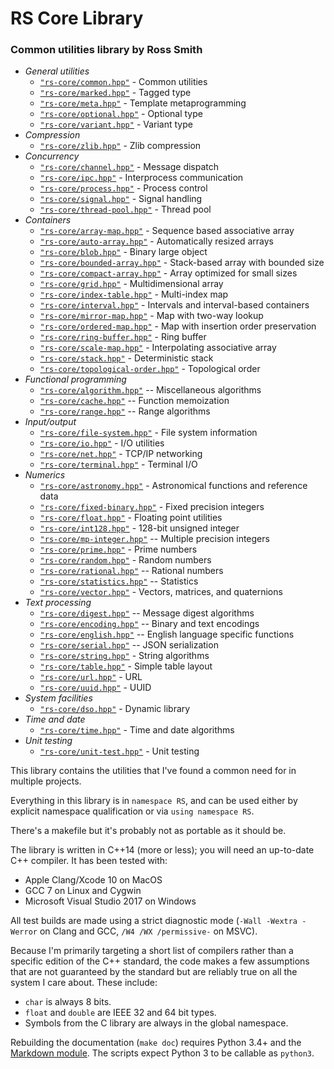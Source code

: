 # RS Core Library #

### Common utilities library by Ross Smith ###

* _General utilities_
    * [`"rs-core/common.hpp"`](common.html) - Common utilities
    * [`"rs-core/marked.hpp"`](marked.html) - Tagged type
    * [`"rs-core/meta.hpp"`](meta.html) - Template metaprogramming
    * [`"rs-core/optional.hpp"`](optional.html) - Optional type
    * [`"rs-core/variant.hpp"`](variant.html) - Variant type
* _Compression_
    * [`"rs-core/zlib.hpp"`](zlib.html) - Zlib compression
* _Concurrency_
    * [`"rs-core/channel.hpp"`](channel.html) - Message dispatch
    * [`"rs-core/ipc.hpp"`](ipc.html) - Interprocess communication
    * [`"rs-core/process.hpp"`](process.html) - Process control
    * [`"rs-core/signal.hpp"`](signal.html) - Signal handling
    * [`"rs-core/thread-pool.hpp"`](thread-pool.html) - Thread pool
* _Containers_
    * [`"rs-core/array-map.hpp"`](array-map.html) - Sequence based associative array
    * [`"rs-core/auto-array.hpp"`](auto-array.html) - Automatically resized arrays
    * [`"rs-core/blob.hpp"`](blob.html) - Binary large object
    * [`"rs-core/bounded-array.hpp"`](bounded-array.html) - Stack-based array with bounded size
    * [`"rs-core/compact-array.hpp"`](compact-array.html) - Array optimized for small sizes
    * [`"rs-core/grid.hpp"`](grid.html) - Multidimensional array
    * [`"rs-core/index-table.hpp"`](index-table.html) - Multi-index map
    * [`"rs-core/interval.hpp"`](interval.html) - Intervals and interval-based containers
    * [`"rs-core/mirror-map.hpp"`](mirror-map.html) - Map with two-way lookup
    * [`"rs-core/ordered-map.hpp"`](ordered-map.html) - Map with insertion order preservation
    * [`"rs-core/ring-buffer.hpp"`](ring-buffer.html) - Ring buffer
    * [`"rs-core/scale-map.hpp"`](scale-map.html) - Interpolating associative array
    * [`"rs-core/stack.hpp"`](stack.html) - Deterministic stack
    * [`"rs-core/topological-order.hpp"`](topological-order.html) - Topological order
* _Functional programming_
    * [`"rs-core/algorithm.hpp"`](algorithm.html) -- Miscellaneous algorithms
    * [`"rs-core/cache.hpp"`](cache.html) -- Function memoization
    * [`"rs-core/range.hpp"`](range.html) -- Range algorithms
* _Input/output_
    * [`"rs-core/file-system.hpp"`](file-system.html) - File system information
    * [`"rs-core/io.hpp"`](io.html) - I/O utilities
    * [`"rs-core/net.hpp"`](net.html) - TCP/IP networking
    * [`"rs-core/terminal.hpp"`](terminal.html) - Terminal I/O
* _Numerics_
    * [`"rs-core/astronomy.hpp"`](astronomy.html) - Astronomical functions and reference data
    * [`"rs-core/fixed-binary.hpp"`](fixed-binary.html) - Fixed precision integers
    * [`"rs-core/float.hpp"`](float.html) - Floating point utilities
    * [`"rs-core/int128.hpp"`](int128.html) - 128-bit unsigned integer
    * [`"rs-core/mp-integer.hpp"`](mp-integer.html) -- Multiple precision integers
    * [`"rs-core/prime.hpp"`](prime.html) - Prime numbers
    * [`"rs-core/random.hpp"`](random.html) - Random numbers
    * [`"rs-core/rational.hpp"`](rational.html) -- Rational numbers
    * [`"rs-core/statistics.hpp"`](statistics.html) -- Statistics
    * [`"rs-core/vector.hpp"`](vector.html) - Vectors, matrices, and quaternions
* _Text processing_
    * [`"rs-core/digest.hpp"`](digest.html) -- Message digest algorithms
    * [`"rs-core/encoding.hpp"`](encoding.html) -- Binary and text encodings
    * [`"rs-core/english.hpp"`](english.html) -- English language specific functions
    * [`"rs-core/serial.hpp"`](serial.html) -- JSON serialization
    * [`"rs-core/string.hpp"`](string.html) - String algorithms
    * [`"rs-core/table.hpp"`](table.html) - Simple table layout
    * [`"rs-core/url.hpp"`](url.html) - URL
    * [`"rs-core/uuid.hpp"`](uuid.html) - UUID
* _System facilities_
    * [`"rs-core/dso.hpp"`](dso.html) - Dynamic library
* _Time and date_
    * [`"rs-core/time.hpp"`](time.html) - Time and date algorithms
* _Unit testing_
    * [`"rs-core/unit-test.hpp"`](unit-test.html) - Unit testing

This library contains the utilities that I've found a common need for in
multiple projects.

Everything in this library is in `namespace RS`, and can be used either by
explicit namespace qualification or via `using namespace RS`.

There's a makefile but it's probably not as portable as it should be.

The library is written in C++14 (more or less); you will need an up-to-date
C++ compiler. It has been tested with:

* Apple Clang/Xcode 10 on MacOS
* GCC 7 on Linux and Cygwin
* Microsoft Visual Studio 2017 on Windows

All test builds are made using a strict diagnostic mode (`-Wall -Wextra
-Werror` on Clang and GCC, `/W4 /WX /permissive-` on MSVC).

Because I'm primarily targeting a short list of compilers rather than a
specific edition of the C++ standard, the code makes a few assumptions that
are not guaranteed by the standard but are reliably true on all the system I
care about. These include:

* `char` is always 8 bits.
* `float` and `double` are IEEE 32 and 64 bit types.
* Symbols from the C library are always in the global namespace.

Rebuilding the documentation (`make doc`) requires Python 3.4+ and the
[Markdown module](https://pypi.python.org/pypi/Markdown). The scripts expect
Python 3 to be callable as `python3`.

